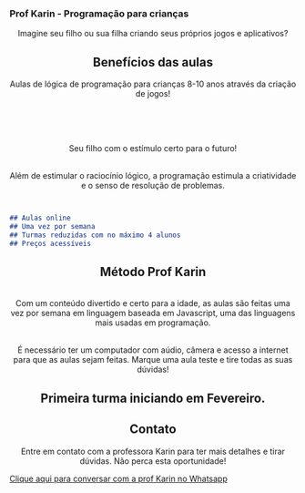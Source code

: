 ### Prof Karin - Programação para crianças

 <p align="center">Imagine seu filho ou sua filha criando seus próprios jogos e aplicativos?</p>

<h2 align="center"> Benefícios das aulas </h2>

 <p align="center">Aulas de lógica de programação para crianças 8-10 anos através da criação de jogos!</p>
<br></br>

 <p align="center"><br>Seu filho com o estímulo certo para o futuro!</br></p>

 <p align="center"><br>Além de estimular o raciocínio lógico, a programação estimula a criatividade e o senso de resolução de problemas.</br></p>

```markdown


## Aulas online
## Uma vez por semana
## Turmas reduzidas com no máximo 4 alunos
## Preços acessíveis

```
<h2 align="center"> Método Prof Karin </h2>

 <p align="center"><br>Com um conteúdo divertido e certo para a idade, as aulas são feitas uma vez por semana em linguagem baseada em Javascript, uma das linguagens mais usadas em programação.</br></p>

 <p align="center"><br>É necessário ter um computador com aúdio, câmera e acesso a internet para que as aulas sejam feitas. Marque uma aula teste e tire todas as suas dúvidas!</br></p>

<h2 align="center">Primeira turma iniciando em Fevereiro.

 <h2 align="center"> Contato </h2>
 <p align="center">Entre em contato com a professora Karin para ter mais detalhes e tirar dúvidas. Não perca esta oportunidade!</p>

<a href = "https://api.whatsapp.com/send?phone=5521991023219/"> Clique aqui para conversar com a prof Karin no Whatsapp </a>


